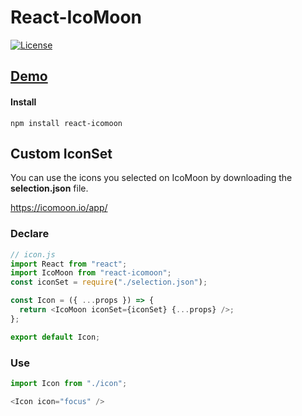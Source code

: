 # React-IcoMoon

[![License](https://img.shields.io/badge/License-Apache%202.0-green.svg)](http://www.apache.org/licenses/LICENSE-2.0.html)

## [Demo](https://codesandbox.io/s/github/aykutkardas/react-icomoon-playground)

#### Install

```
npm install react-icomoon
```

## Custom IconSet

You can use the icons you selected on IcoMoon by downloading the **selection.json** file.

https://icomoon.io/app/

### Declare
```js
// icon.js
import React from "react";
import IcoMoon from "react-icomoon";
const iconSet = require("./selection.json");

const Icon = ({ ...props }) => {
  return <IcoMoon iconSet={iconSet} {...props} />;
};

export default Icon;
```
### Use
```js
import Icon from "./icon";

<Icon icon="focus" />
```
